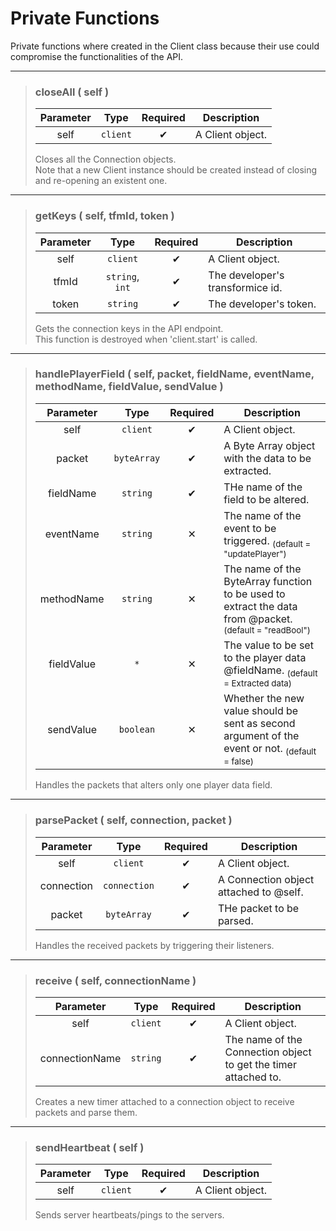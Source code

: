# Private Functions
Private functions where created in the Client class because their use could compromise the functionalities of the API.

---
>### closeAll ( self )
>| Parameter | Type | Required | Description |
>| :-: | :-: | :-: | - |
>| self | `client` | ✔ | A Client object. |
>
>Closes all the Connection objects.<br>
>Note that a new Client instance should be created instead of closing and re-opening an existent one.
>
---
>### getKeys ( self, tfmId, token )
>| Parameter | Type | Required | Description |
>| :-: | :-: | :-: | - |
>| self | `client` | ✔ | A Client object. |
>| tfmId | `string`, `int` | ✔ | The developer's transformice id. |
>| token | `string` | ✔ | The developer's token. |
>
>Gets the connection keys in the API endpoint.<br>
>This function is destroyed when 'client.start' is called.
>
---
>### handlePlayerField ( self, packet, fieldName, eventName, methodName, fieldValue, sendValue )
>| Parameter | Type | Required | Description |
>| :-: | :-: | :-: | - |
>| self | `client` | ✔ | A Client object. |
>| packet | `byteArray` | ✔ | A Byte Array object with the data to be extracted. |
>| fieldName | `string` | ✔ | THe name of the field to be altered. |
>| eventName | `string` | ✕ | The name of the event to be triggered. <sub>(default = "updatePlayer")</sub> |
>| methodName | `string` | ✕ | The name of the ByteArray function to be used to extract the data from @packet. <sub>(default = "readBool")</sub> |
>| fieldValue | `*` | ✕ | The value to be set to the player data @fieldName. <sub>(default = Extracted data)</sub> |
>| sendValue | `boolean` | ✕ | Whether the new value should be sent as second argument of the event or not. <sub>(default = false)</sub> |
>
>Handles the packets that alters only one player data field.
>
---
>### parsePacket ( self, connection, packet )
>| Parameter | Type | Required | Description |
>| :-: | :-: | :-: | - |
>| self | `client` | ✔ | A Client object. |
>| connection | `connection` | ✔ | A Connection object attached to @self. |
>| packet | `byteArray` | ✔ | THe packet to be parsed. |
>
>Handles the received packets by triggering their listeners.
>
---
>### receive ( self, connectionName )
>| Parameter | Type | Required | Description |
>| :-: | :-: | :-: | - |
>| self | `client` | ✔ | A Client object. |
>| connectionName | `string` | ✔ | The name of the Connection object to get the timer attached to. |
>
>Creates a new timer attached to a connection object to receive packets and parse them.
>
---
>### sendHeartbeat ( self )
>| Parameter | Type | Required | Description |
>| :-: | :-: | :-: | - |
>| self | `client` | ✔ | A Client object. |
>
>Sends server heartbeats/pings to the servers.
>